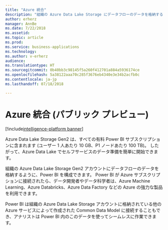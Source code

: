 ```yaml
---
title: "Azure 統合"
description: "組織の Azure Data Lake Storage にデータフローのデータを格納するように、Power BI を構成できます。"
author: erherz
manager: AnnBe
ms.date: 7/22/2018
ms.assetid: 
ms.topic: article
ms.prod: 
ms.service: business-applications
ms.technology: 
ms.author: v-erherz
audience: 
ms.translationtype: HT
ms.sourcegitcommit: 0b40bb3c98145f5a260f412701a884a5936174ce
ms.openlocfilehash: 5a38122aaa70c285f3676eb4340e3e34b2acfb0c
ms.contentlocale: ja-jp
ms.lasthandoff: 07/18/2018

---
```

# <a name="azure-integration-public-preview"></a>Azure 統合 (パブリック プレビュー) 

[!include[intelligence-platform banner](../../includes/intelligence-platform.md)]




Azure Data Lake Storage Gen2 は、すべての有料 Power BI サブスクリプションに含まれます (ユーザー 1 人あたり 10 GB、P1 ノードあたり 100 TB)。 したがって、Azure Data Lake でセルフサービスのデータ準備を簡単に開始できます。  

組織の Azure Data Lake Storage Gen2 アカウントにデータフローのデータを格納するように、Power BI を構成できます。 Power BI が Azure サブスクリプションに接続されたら、データ開発者やデータ科学者は、Azure Machine Learning、Azure Databricks、Azure Data Factory などの Azure の強力な製品を利用できます。 

Power BI は組織の Azure Data Lake Storage アカウントに格納されている他の Azure サービスによって作成された Common Data Model に接続することもでき、アナリストは Power BI 内のこのデータを使ってシームレスに作業できます。 

